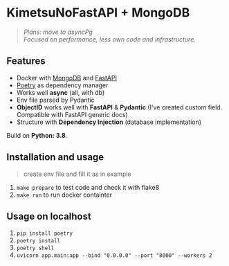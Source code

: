 # KimetsuNoFastAPI + MongoDB    

>*Plans: move to asyncPg     
Focused on performance, less own code and infrastructure.*

## Features 

- Docker with [MongoDB](https://www.mongodb.com) and [FastAPI](http://fastapi.tiangolo.com)  
- [Poetry](https://python-poetry.org) as dependency manager    
- Works well **async** (all, with db)  
- Env file parsed by Pydantic    
- **ObjectID** works well with **FastAPI** & **Pydantic** (I've created custom field. Compatible with FastAPI generic docs)    
- Structure with **Dependency Injection** (database implementation)    

Build on **Python: 3.8**.    


## Installation and usage 
> create env file and fill it as in example
1. ```make prepare``` to test code and check it with flake8
2. ```make run``` to run docker containter
## Usage on localhost
1. ```pip install poetry```
2. ```poetry install```
3. ```poetry shell```
4. ```uvicorn app.main:app --bind "0.0.0.0" --port "8000" --workers 2```

